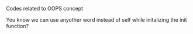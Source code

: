 Codes related to OOPS concept

You know we can use anyother word instead of self while initalizing the init function?
